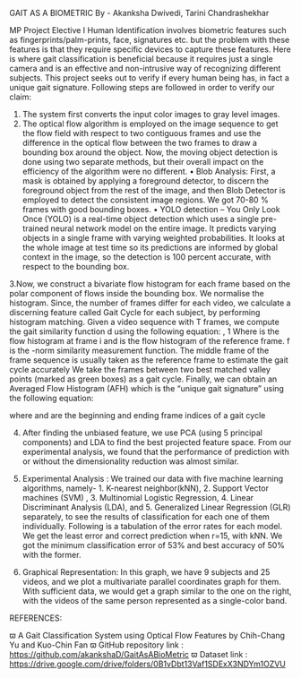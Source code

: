 GAIT AS A BIOMETRIC
By - Akanksha Dwivedi, Tarini Chandrashekhar

MP Project Elective I Human Identification involves biometric features such as fingerprints/palm-prints, face, signatures etc. but the problem with these features is that they require specific devices to capture these features.
Here is where gait classification is beneficial because it requires just a single camera and is an effective and non-intrusive way of recognizing different subjects.
This project seeks out to verify if every human being has, in fact a unique gait signature. Following steps are followed in order to verify our claim:
1. The system first converts the input color images to gray level images.
2. The optical flow algorithm is employed on the image sequence to get the flow field with respect to two contiguous frames and use the difference in the optical flow between the two frames to draw a bounding box around the object. Now, the moving object detection is done using two separate methods, but their overall impact on the efficiency of the algorithm were no different. 
•	Blob Analysis: First, a mask is obtained by applying a foreground detector, to discern the foreground object from the rest of the image, and then Blob Detector is employed to detect the consistent image regions. We got 70-80 % frames with good bounding boxes.
•	YOLO detection – You Only Look Once (YOLO) is a real-time object detection which uses a single pre-trained neural network model on the entire image. It predicts varying objects in a single frame with varying weighted probabilities. It looks at the whole image at test time so its predictions are informed by global context in the image, so the detection is 100 percent accurate, with respect to the bounding box.

3.Now, we construct a bivariate flow histogram for each frame based on the polar component of flows inside the bounding box. We normalise the histogram.  Since, the number of frames differ for each video, we calculate a discerning feature called Gait Cycle for each subject, by performing histogram matching. 
Given a video sequence with T frames, we compute the gait similarity function d using the following equation:
 ,     1
Where  is the flow histogram at frame i and is the flow histogram of the reference frame. f is the  -norm 
similarity measurement function. The middle frame of the frame sequence is usually taken as the reference frame to
estimate the gait cycle accurately
We take the frames between two best matched valley points (marked as green boxes) as a gait cycle. Finally, we can obtain an Averaged Flow Histogram (AFH) which is the “unique gait signature” using the following equation: 

where  and  are the beginning and ending frame indices of a gait cycle

4. After finding the unbiased feature, we use PCA (using 5 principal components) and LDA to find the best projected feature space. From our experimental analysis, we found that the performance of prediction with or without the dimensionality reduction was almost similar.

5.  Experimental Analysis : We trained our data with five machine learning algorithms, namely- 1. K-nearest neighbor(kNN), 2. Support Vector machines (SVM) , 3. Multinomial Logistic Regression, 4. Linear Discriminant Analysis (LDA), and 5. Generalized Linear Regression (GLR) separately, to see the results of classification for each one of them individually. Following is a tabulation of the error rates for each model. 
We get the least error and correct prediction when r=15, with kNN. We got the minimum classification error of 53% and best accuracy of 50% with the former.

6. Graphical Representation: In this graph, we have 9 subjects and 25 videos, and we plot a multivariate parallel coordinates graph for them. With sufficient data, we would get a graph similar to the one on the right, with the videos of the same person represented as a single-color band.


	


REFERENCES:

ϖ	A Gait Classification System using Optical Flow Features  by Chih-Chang Yu and Kuo-Chin Fan
ϖ	 GitHub repository link : https://github.com/akankshaD/GaitAsABioMetric
ϖ	 Dataset link : https://drive.google.com/drive/folders/0B1vDbt13Vaf1SDExX3NDYm1OZVU
 


